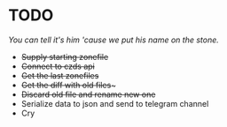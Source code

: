 # TODO

*You can tell it's him 'cause we put his name on the stone.*

* ~~Supply starting zonefile~~
* ~~Connect to czds api~~
* ~~Get the last zonefiles~~
* ~~Get the diff with old files~~~
* ~~Discard old file and rename new one~~
* Serialize data to json and send to telegram channel
* Cry 
